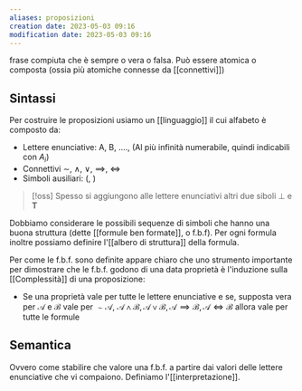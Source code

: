 ```yaml
---
aliases: proposizioni
creation date: 2023-05-03 09:16
modification date: 2023-05-03 09:16
---
```


frase compiuta che è sempre o vera o falsa. Può essere atomica o composta (ossia più atomiche connesse da [[connettivi]])

## Sintassi
Per costruire le proposizioni usiamo un [[linguaggio]] il cui alfabeto è composto da:
- Lettere enunciative: A, B, ...., (Al più infinità numerabile, quindi indicabili con $A_{i}$)
- Connettivi $\sim$, $\land$, $\lor$, $\implies$, $\iff$
- Simboli ausiliari: (, )

>[!oss]
>Spesso si aggiungono alle lettere enunciativi altri due siboli $\perp$ e **T**

Dobbiamo considerare le possibili sequenze di simboli che hanno una buona struttura (dette [[formule ben formate]], o f.b.f). 
Per ogni formula inoltre possiamo definire l'[[albero di struttura]] della formula.

Per come le f.b.f. sono definite appare chiaro che uno strumento importante per dimostrare che le f.b.f. godono di una data proprietà è l'induzione sulla [[Complessità]] di una proposizione:
- Se una proprietà vale per tutte le lettere enunciative e se, supposta vera per $\mathcal{A}$ e $\mathcal{B}$ vale per $\sim \mathcal{A}$, $\mathcal{A \land B}, \mathcal{A \lor B}, \mathcal{ A \implies B}, \mathcal{A \iff B}$ allora vale per tutte le formule

## Semantica
Ovvero come stabilire che valore una f.b.f. a partire dai valori delle lettere enunciative che vi compaiono.
Definiamo l'[[interpretazione]].
